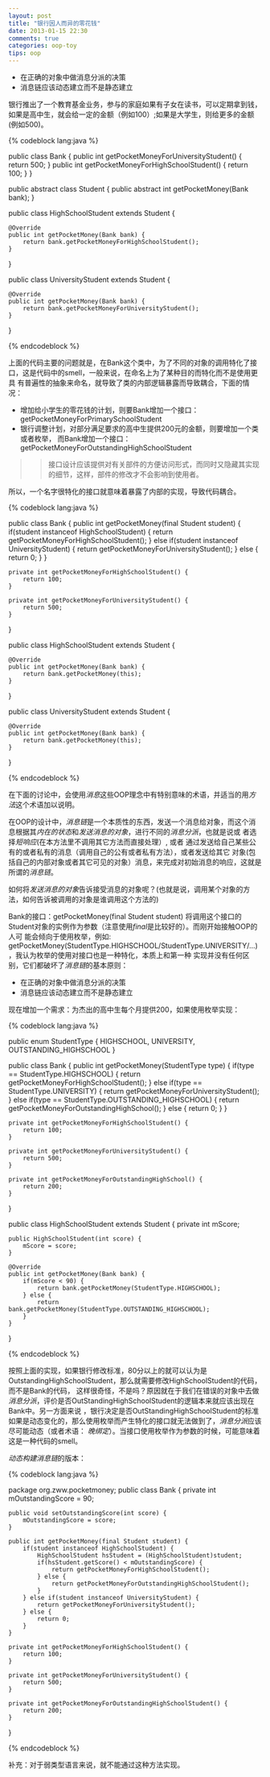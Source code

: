 ```yaml
---
layout: post
title: "银行因人而异的零花钱"
date: 2013-01-15 22:30
comments: true
categories: oop-toy
tips: oop
---
```


>>
* 在正确的对象中做消息分派的决策
* 消息链应该动态建立而不是静态建立

银行推出了一个教育基金业务，参与的家庭如果有子女在读书，可以定期拿到钱，如果是高中生，就会给一定的金额（例如100）;如果是大学生，则给更多的金额(例如500)。

{% codeblock lang:java %}

public class Bank {
	public int getPocketMoneyForUniversityStudent() {
		return 500;
	}
	public int getPocketMoneyForHighSchoolStudent() {
		return 100;
	}
}

public abstract class Student {
	public abstract int getPocketMoney(Bank bank);
}

public class HighSchoolStudent extends Student {

	@Override
	public int getPocketMoney(Bank bank) {
		return bank.getPocketMoneyForHighSchoolStudent();
	}
}

public class UniversityStudent extends Student {

	@Override
	public int getPocketMoney(Bank bank) {
		return bank.getPocketMoneyForUniversityStudent();
	}
}

{% endcodeblock %}

上面的代码主要的问题就是，在Bank这个类中，为了不同的对象的调用特化了接口，这是代码中的smell，一般来说，在命名上为了某种目的而特化而不是使用更具
有普遍性的抽象来命名，就导致了类的内部逻辑暴露而导致耦合，下面的情况：

* 增加给小学生的零花钱的计划，则要Bank增加一个接口：getPocketMoneyForPrimarySchoolStudent
* 银行调整计划，对部分满足要求的高中生提供200元的金额，则要增加一个类或者枚举， 而Bank增加一个接口：
getPocketMoneyForOutstandingHighSchoolStudent

>>接口设计应该提供对有关部件的方便访问形式，而同时又隐藏其实现的细节，这样，部件的修改才不会影响到使用者。

所以，一个名字很特化的接口就意味着暴露了内部的实现，导致代码耦合。

{% codeblock lang:java %}

public class Bank {
	public int getPocketMoney(final Student student) {
		if(student instanceof HighSchoolStudent) {
			return getPocketMoneyForHighSchoolStudent();
		} else if(student instanceof UniversityStudent) {
			return getPocketMoneyForUniversityStudent();
		} else {
			return 0;
		}
	}
	
	private int getPocketMoneyForHighSchoolStudent() {
		return 100;
	}
	
	private int getPocketMoneyForUniversityStudent() {
		return 500;
	}
}

public class HighSchoolStudent extends Student {

	@Override
	public int getPocketMoney(Bank bank) {
		return bank.getPocketMoney(this);
	}
}

public class UniversityStudent extends Student {

	@Override
	public int getPocketMoney(Bank bank) {
		return bank.getPocketMoney(this);
	}
}

{% endcodeblock %}

在下面的讨论中，会使用*消息*这些OOP理念中有特别意味的术语，并适当的用*方法*这个术语加以说明。

在OOP的设计中，*消息链*是一个本质性的东西，发送一个消息给对象，而这个消息根据其*内在的状态*和*发送消息的对象*，进行不同的*消息分派*，也就是说或
者选择*短响应*(在本方法里不调用其它方法而直接处理）, 或者 通过发送给自己某些公有的或者私有的消息（调用自己的公有或者私有方法），或者发送给其它
对象(包括自己的内部对象或者其它可见的对象）消息，来完成对初始消息的响应，这就是所谓的*消息链*。

如何将*发送消息的对象*告诉接受消息的对象呢？(也就是说，调用某个对象的方法，如何告诉被调用的对象是谁调用这个方法的)

Bank的接口：getPocketMoney(final Student student) 将调用这个接口的Student对象的实例作为参数（注意使用*final*是比较好的）。而刚开始接触OOP的人可
能会倾向于使用枚举，例如: getPocketMoney(StudentType.HIGHSCHOOL/StudentType.UNIVERSITY/...)，我认为枚举的使用对接口也是一种特化，本质上和第一种
实现并没有任何区别，它们都破坏了*消息链*的基本原则：

* 在正确的对象中做消息分派的决策
* 消息链应该动态建立而不是静态建立

现在增加一个需求：为杰出的高中生每个月提供200，如果使用枚举实现：

{% codeblock lang:java %}

public enum StudentType {
	HIGHSCHOOL,
	UNIVERSITY,
	OUTSTANDING_HIGHSCHOOL
}

public class Bank {
	public int getPocketMoney(StudentType type) {
		if(type == StudentType.HIGHSCHOOL) {
			return getPocketMoneyForHighSchoolStudent();
		} else if(type == StudentType.UNIVERSITY) {
			return getPocketMoneyForUniversityStudent();
		} else if(type == StudentType.OUTSTANDING_HIGHSCHOOL) {
			return getPocketMoneyForOutstandingHighSchool();
		} else {
			return 0;
		}
	}
	
	private int getPocketMoneyForHighSchoolStudent() {
		return 100;
	}
	
	private int getPocketMoneyForUniversityStudent() {
		return 500;
	}
	
	private int getPocketMoneyForOutstandingHighSchool() {
		return 200;
	}
}

public class HighSchoolStudent extends Student {
	private int mScore;

	public HighSchoolStudent(int score) {
		mScore = score;
	}
	
	@Override
	public int getPocketMoney(Bank bank) {
		if(mScore < 90) {
			return bank.getPocketMoney(StudentType.HIGHSCHOOL);
		} else {
			return bank.getPocketMoney(StudentType.OUTSTANDING_HIGHSCHOOL);
		}
	}
}

{% endcodeblock %}

按照上面的实现，如果银行修改标准，80分以上的就可以认为是OutstandingHighSchoolStudent，那么就需要修改HighSchoolStudent的代码，而不是Bank的代码，
这样很奇怪，不是吗？原因就在于我们在错误的对象中去做*消息分派*，评价是否OutStandingHighSchoolStudent的逻辑本来就应该出现在Bank中。另一方面来说
，银行决定是否OutStandingHighSchoolStudent的标准如果是动态变化的，那么使用枚举而产生特化的接口就无法做到了，*消息分派*应该尽可能动态（或者术语：
*晚绑定*）。当接口使用枚举作为参数的时候，可能意味着这是一种代码的smell。

*动态构建消息链*的版本：

{% codeblock lang:java %}

package org.zww.pocketmoney;
public class Bank {
	private int mOutstandingScore = 90;
	
	public void setOutstandingScore(int score) {
		mOutstandingScore = score;
	}
	
	public int getPocketMoney(final Student student) {
		if(student instanceof HighSchoolStudent) {
			HighSchoolStudent hsStudent = (HighSchoolStudent)student;
			if(hsStudent.getScore() < mOutstandingScore) {
				return getPocketMoneyForHighSchoolStudent();
			} else {
				return getPocketMoneyForOutstandingHighSchoolStudent();
			}
		} else if(student instanceof UniversityStudent) {
			return getPocketMoneyForUniversityStudent();
		} else {
			return 0;
		}
	}
	
	private int getPocketMoneyForHighSchoolStudent() {
		return 100;
	}
	
	private int getPocketMoneyForUniversityStudent() {
		return 500;
	}
	
	private int getPocketMoneyForOutstandingHighSchoolStudent() {
		return 200;
	}
}

{% endcodeblock %}

补充：对于弱类型语言来说，就不能通过这种方法实现。
